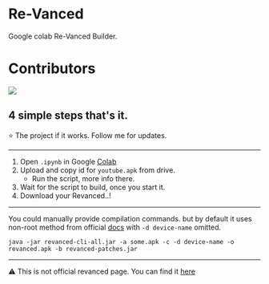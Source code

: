 # Re-Vanced

Google colab Re-Vanced Builder.<br>
# Contributors

<a href="https://github.com/Jarvis-Ank/Re-Vanced/graphs/contributors">
  <img src="https://contrib.rocks/image?repo=Jarvis-Ank/Re-Vanced"/>
</a>

## 4 simple steps that's it.
⭐ The project if it works. 
   Follow me for updates.

<hr>

1. Open `.ipynb` in Google [Colab](https://colab.research.google.com/github/Bartek20/Re-Vanced/blob/EXPERIMANTAL-Multiple-Apps-Support/Re-Vanced.ipynb)
2. Upload and copy id for `youtube.apk` from drive.
    * Run the script, more info there.
3. Wait for the script to build, once you start it. 
4. Download your Revanced..!

<hr>

You could manually provide compilation commands.
 but by default it uses non-root method from official [docs](https://github.com/revanced/revanced-documentation/wiki/Using-the-ReVanced-CLI-and-installing-ReVanced)
with `-d device-name` omitted.
``` # Non-Root
java -jar revanced-cli-all.jar -a some.apk -c -d device-name -o revanced.apk -b revanced-patches.jar 
```

<hr>

⚠️ This is not official revanced page. 
You can find it [here](https://github.com/revanced/)
